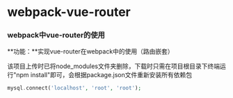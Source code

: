 # webpack-vue-router
### webpack中vue-router的使用

**功能：**实现vue-router在webpack中的使用（路由嵌套）



​	该项目上传时已将node_modules文件夹删除，下载时只需在项目根目录下终端运行"npm install"即可，会根据package.json文件重新安装所有依赖包

```php
mysql.connect('localhost', 'root', 'root');
```

